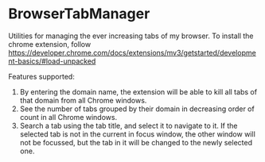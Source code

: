 # BrowserTabManager
Utilities for managing the ever increasing tabs of my browser.
To install the chrome extension, follow https://developer.chrome.com/docs/extensions/mv3/getstarted/development-basics/#load-unpacked

Features supported:
1. By entering the domain name, the extension will be able to kill all tabs of that domain from all Chrome windows.
2. See the number of tabs grouped by their domain in decreasing order of count in all Chrome windows.
3. Search a tab using the tab title, and select it to navigate to it. If the selected tab is not in the current in focus window, the other window will not be focussed, but the tab in it will be changed to the newly selected one. 
